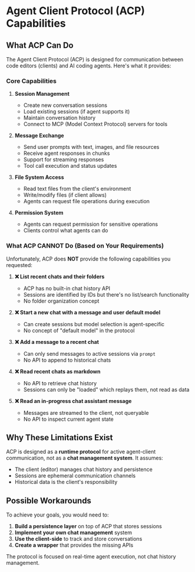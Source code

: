 # Agent Client Protocol (ACP) Capabilities

## What ACP Can Do

The Agent Client Protocol (ACP) is designed for communication between code editors (clients) and AI coding agents. Here's what it provides:

### Core Capabilities

1. **Session Management**
   - Create new conversation sessions
   - Load existing sessions (if agent supports it)
   - Maintain conversation history
   - Connect to MCP (Model Context Protocol) servers for tools

2. **Message Exchange**
   - Send user prompts with text, images, and file resources
   - Receive agent responses in chunks
   - Support for streaming responses
   - Tool call execution and status updates

3. **File System Access**
   - Read text files from the client's environment
   - Write/modify files (if client allows)
   - Agents can request file operations during execution

4. **Permission System**
   - Agents can request permission for sensitive operations
   - Clients control what agents can do

### What ACP CANNOT Do (Based on Your Requirements)

Unfortunately, ACP does **NOT** provide the following capabilities you requested:

1. **❌ List recent chats and their folders**
   - ACP has no built-in chat history API
   - Sessions are identified by IDs but there's no list/search functionality
   - No folder organization concept

2. **❌ Start a new chat with a message and user default model**
   - Can create sessions but model selection is agent-specific
   - No concept of "default model" in the protocol

3. **❌ Add a message to a recent chat**
   - Can only send messages to active sessions via `prompt`
   - No API to append to historical chats

4. **❌ Read recent chats as markdown**
   - No API to retrieve chat history
   - Sessions can only be "loaded" which replays them, not read as data

5. **❌ Read an in-progress chat assistant message**
   - Messages are streamed to the client, not queryable
   - No API to inspect current agent state

## Why These Limitations Exist

ACP is designed as a **runtime protocol** for active agent-client communication, not as a **chat management system**. It assumes:

- The client (editor) manages chat history and persistence
- Sessions are ephemeral communication channels
- Historical data is the client's responsibility

## Possible Workarounds

To achieve your goals, you would need to:

1. **Build a persistence layer** on top of ACP that stores sessions
2. **Implement your own chat management** system
3. **Use the client-side** to track and store conversations
4. **Create a wrapper** that provides the missing APIs

The protocol is focused on real-time agent execution, not chat history management.